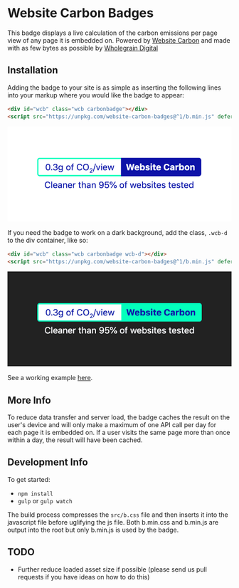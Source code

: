 # Website Carbon Badges

This badge displays a live calculation of the carbon emissions per page view of any page it is embedded on. Powered by [Website Carbon](https://websitecarbon.com) and made with as few bytes as possible by [Wholegrain Digital](https://wholegraindigital.com)

## Installation
Adding the badge to your site is as simple as inserting the following lines into your markup where you would like the badge to appear:

```html
<div id="wcb" class="wcb carbonbadge"></div>
<script src="https://unpkg.com/website-carbon-badges@^1/b.min.js" defer></script>
```

![Badge - Light Version](./public/badge-light.png "Badge - Light Version")

If you need the badge to work on a dark background, add the class, `.wcb-d` to the div container, like so:
```html
<div id="wcb" class="wcb carbonbadge wcb-d"></div>
<script src="https://unpkg.com/website-carbon-badges@^1/b.min.js" defer></script>
```

![Badge - Dark Version](./public/badge-dark.png "Badge - Dark Version")

See a working example [here](./light.html).

## More Info

To reduce data transfer and server load, the badge caches the result on the user's device and will only make a maximum of one API call per day for each page it is embedded on. If a user visits the same page more than once within a day, the result will have been cached.


## Development Info
To get started:
- `npm install`
- `gulp` or `gulp watch`

The build process compresses the `src/b.css` file and then inserts it into the javascript file before uglifying the js file. Both b.min.css and b.min.js are output into the root but only b.min.js is used by the badge.

## TODO
- Further reduce loaded asset size if possible (please send us pull requests if you have ideas on how to do this)
